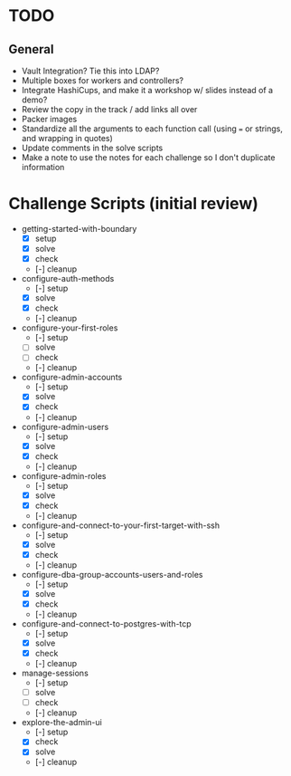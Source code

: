 # TODO

## General

- Vault Integration? Tie this into LDAP?
- Multiple boxes for workers and controllers?
- Integrate HashiCups, and make it a workshop w/ slides instead of a demo?
- Review the copy in the track / add links all over
- Packer images
- Standardize all the arguments to each function call (using `=` or strings, and wrapping in quotes)
- Update comments in the solve scripts
- Make a note to use the notes for each challenge so I don't duplicate information

# Challenge Scripts (initial review)

- getting-started-with-boundary
  - [x] setup
  - [x] solve
  - [x] check
  - [-] cleanup
- configure-auth-methods
  - [-] setup
  - [x] solve
  - [x] check
  - [-] cleanup
- configure-your-first-roles
  - [-] setup
  - [ ] solve
  - [ ] check
  - [-] cleanup
- configure-admin-accounts
  - [-] setup
  - [x] solve
  - [x] check
  - [-] cleanup
- configure-admin-users
  - [-] setup
  - [x] solve
  - [x] check
  - [-] cleanup
- configure-admin-roles
  - [-] setup
  - [x] solve
  - [x] check
  - [-] cleanup
- configure-and-connect-to-your-first-target-with-ssh
  - [-] setup
  - [x] solve
  - [x] check
  - [-] cleanup
- configure-dba-group-accounts-users-and-roles
  - [-] setup
  - [x] solve
  - [x] check
  - [-] cleanup
- configure-and-connect-to-postgres-with-tcp
  - [-] setup
  - [x] solve
  - [x] check
  - [-] cleanup
- manage-sessions
  - [-] setup
  - [ ] solve
  - [ ] check
  - [-] cleanup
- explore-the-admin-ui
  - [-] setup
  - [x] check
  - [x] solve
  - [-] cleanup
